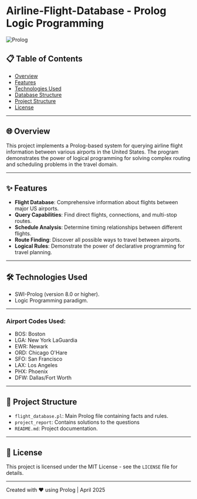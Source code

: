 # Airline-Flight-Database - Prolog Logic Programming  
![Prolog](https://img.shields.io/badge/Prolog-Logic%20Programming-blue)

## **📋 Table of Contents**
- [Overview](#overview)
- [Features](#features)
- [Technologies Used](#technologies-used)
- [Database Structure](#database-structure)
- [Project Structure](#project-structure)
- [License](#license)

---

## **🌐 Overview**
This project implements a Prolog-based system for querying airline flight information between various airports in the United States. The program demonstrates the power of logical programming for solving complex routing and scheduling problems in the travel domain.

---

## **✨ Features**
- **Flight Database**: Comprehensive information about flights between major US airports.
- **Query Capabilities**: Find direct flights, connections, and multi-stop routes.
- **Schedule Analysis**: Determine timing relationships between different flights.
- **Route Finding**: Discover all possible ways to travel between airports.
- **Logical Rules**: Demonstrate the power of declarative programming for travel planning.

---

## **🛠️ Technologies Used**
- SWI-Prolog (version 8.0 or higher).
- Logic Programming paradigm.

---

### Airport Codes Used:
- BOS: Boston  
- LGA: New York LaGuardia  
- EWR: Newark  
- ORD: Chicago O'Hare  
- SFO: San Francisco  
- LAX: Los Angeles  
- PHX: Phoenix  
- DFW: Dallas/Fort Worth  

---

## **📁 Project Structure**
- `flight_database.pl`: Main Prolog file containing facts and rules.
- `project_report`: Contains solutions to the questions
- `README.md`: Project documentation.

---
## **📄 License**
This project is licensed under the MIT License - see the `LICENSE` file for details.

---

Created with ❤️ using Prolog | April 2025
